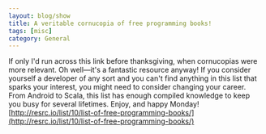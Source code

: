 ```yaml
---
layout: blog/show
title: A veritable cornucopia of free programming books!
tags: [misc]
category: General
---
```


If only I'd run across this link before thanksgiving, when cornucopias were more relevant. Oh well—it's a fantastic resource anyway! If you consider yourself a developer of any sort and you can't find anything in this list that sparks your interest, you might need to consider changing your career. From Android to Scala, this list has enough compiled knowledge to keep you busy for several lifetimes. Enjoy, and happy Monday! [http://resrc.io/list/10/list-of-free-programming-books/](http://resrc.io/list/10/list-of-free-programming-books/)
